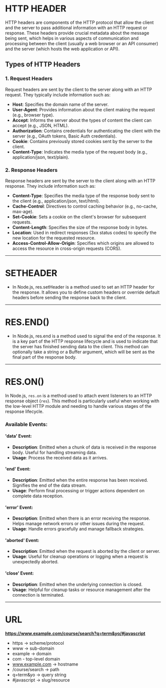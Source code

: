 # HTTP HEADER

HTTP headers are components of the HTTP protocol that allow the client and the server to pass additional information with an HTTP request or response. These headers provide crucial metadata about the message being sent, which helps in various aspects of communication and processing between the client (usually a web browser or an API consumer) and the server (which hosts the web application or API).

## Types of HTTP Headers

### 1. Request Headers

Request headers are sent by the client to the server along with an HTTP request. They typically include information such as:

- **Host**: Specifies the domain name of the server.
- **User-Agent**: Provides information about the client making the request (e.g., browser type).
- **Accept**: Informs the server about the types of content the client can accept (e.g., JSON, HTML).
- **Authorization**: Contains credentials for authenticating the client with the server (e.g., OAuth tokens, Basic Auth credentials).
- **Cookie**: Contains previously stored cookies sent by the server to the client.
- **Content-Type**: Indicates the media type of the request body (e.g., application/json, text/plain).

### 2. Response Headers

Response headers are sent by the server to the client along with an HTTP response. They include information such as:

- **Content-Type**: Specifies the media type of the response body sent to the client (e.g., application/json, text/html).
- **Cache-Control**: Directives to control caching behavior (e.g., no-cache, max-age).
- **Set-Cookie**: Sets a cookie on the client's browser for subsequent requests.
- **Content-Length**: Specifies the size of the response body in bytes.
- **Location**: Used in redirect responses (3xx status codes) to specify the new location for the requested resource.
- **Access-Control-Allow-Origin**: Specifies which origins are allowed to access the resource in cross-origin requests (CORS).

---

# SETHEADER

- In Node.js, res.setHeader is a method used to set an HTTP header for the response. It allows you to define custom headers or override default headers before sending the response back to the client.

---

# RES.END()

- In Node.js, res.end is a method used to signal the end of the response. It is a key part of the HTTP response lifecycle and is used to indicate that the server has finished sending data to the client. This method can optionally take a string or a Buffer argument, which will be sent as the final part of the response body.

---

# RES.ON()

In Node.js, `res.on` is a method used to attach event listeners to an HTTP response object (`res`). This method is particularly useful when working with the low-level HTTP module and needing to handle various stages of the response lifecycle.

### Available Events:

#### 'data' Event:

- **Description**: Emitted when a chunk of data is received in the response body. Useful for handling streaming data.
- **Usage**: Process the received data as it arrives.

#### 'end' Event:

- **Description**: Emitted when the entire response has been received. Signifies the end of the data stream.
- **Usage**: Perform final processing or trigger actions dependent on complete data reception.

#### 'error' Event:

- **Description**: Emitted when there is an error receiving the response. Helps manage network errors or other issues during the request.
- **Usage**: Handle errors gracefully and manage fallback strategies.

#### 'aborted' Event:

- **Description**: Emitted when the request is aborted by the client or server.
- **Usage**: Useful for cleanup operations or logging when a request is unexpectedly aborted.

#### 'close' Event:

- **Description**: Emitted when the underlying connection is closed.
- **Usage**: Helpful for cleanup tasks or resource management after the connection is terminated.

---

# URL 

**https://www.example.com/course/search?q=term&yo/#javascript**

- https -> scheme/protocol
- www -> sub-domain
- example -> domain
- com - top-level domain
- www.example.com -> hostname
- /course/search -> path
- q=term&yo -> query string
- #javascript -> slug/resource